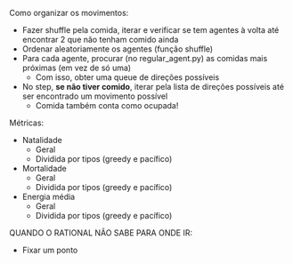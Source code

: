 Como organizar os movimentos:
- Fazer shuffle pela comida, iterar e verificar se tem agentes à volta até encontrar 2 que não tenham comido ainda
- Ordenar aleatoriamente os agentes (função shuffle)
- Para cada agente, procurar (no regular_agent.py) as comidas mais próximas (em vez de só uma)
    - Com isso, obter uma queue de direções possíveis
- No step, **se não tiver comido**, iterar pela lista de direções possíveis até ser encontrado um movimento possível
    - Comida também conta como ocupada!

Métricas:
- Natalidade
    - Geral
    - Dividida por tipos (greedy e pacífico)
- Mortalidade
    - Geral
    - Dividida por tipos (greedy e pacífico)
- Energia média
    - Geral
    - Dividida por tipos (greedy e pacífico)

QUANDO O RATIONAL NÃO SABE PARA ONDE IR:
- Fixar um ponto